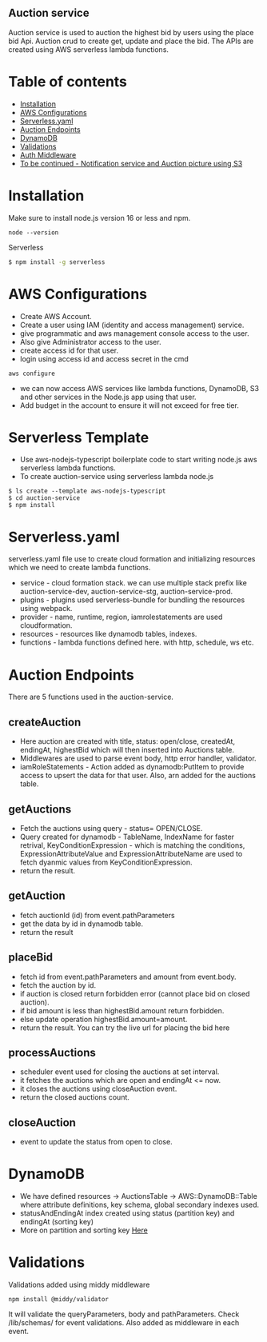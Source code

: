 ## Auction service
Auction service is used to auction the highest bid by users using the place bid Api. Auction crud to create get, update and place the bid. The APIs are created using AWS serverless lambda functions.

Table of contents
=================


   * [Installation](#installation)
   * [AWS Configurations](#awscon)
   * [Serverless.yaml](#serverless)
   * [Auction Endpoints](#endpoints)
   * [DynamoDB](#dynamodb)
   * [Validations](#validations)
   * [Auth Middleware](#middleware)
   * [To be continued - Notification service and Auction picture using S3](#continue)
    

Installation
============

Make sure to install node.js version 16 or less and npm.

```
node --version
```

Serverless 
```bash
$ npm install -g serverless
```


AWS Configurations
===================

- Create AWS Account.
- Create a user using IAM (identity and access management) service.
- give programmatic and aws management console access to the user.
- Also give Administrator access to the user.
- create access id for that user.
- login using access id and access secret in the cmd
```
aws configure
```
- we can now access AWS services like lambda functions, DynamoDB, S3 and other services in the Node.js app using that user.
- Add budget in the account to ensure it will not exceed for free tier.


Serverless Template
====================

- Use aws-nodejs-typescript boilerplate code to start writing node.js aws serverless lambda functions.
- To create auction-service using serverless lambda node.js
```
$ ls create --template aws-nodejs-typescript
$ cd auction-service
$ npm install
```

Serverless.yaml
=============
serverless.yaml file use to create cloud formation and initializing resources which we need to create lambda functions.

- service - cloud formation stack. we can use multiple stack prefix like auction-service-dev, auction-service-stg, auction-service-prod.
- plugins - plugins used serverless-bundle for bundling the resources using webpack.
- provider - name, runtime, region, iamrolestatements are used cloudformation.
- resources - resources like dynamodb tables, indexes.
- functions - lambda functions defined here. with http, schedule, ws etc.


Auction Endpoints
================
There are 5 functions used in the auction-service.

## createAuction
- Here auction are created with title, status: open/close, createdAt, endingAt, highestBid which will then inserted into Auctions table.
- Middlewares are used to parse event body, http error handler, validator.
- iamRoleStatements - Action added as dynamodb:PutItem to provide access to upsert the data for that user. Also, arn added for the auctions table.

## getAuctions
- Fetch the auctions using query - status= OPEN/CLOSE.
- Query created for dynamodb - TableName, IndexName for faster retrival, KeyConditionExpression - which is matching the conditions, ExpressionAttributeValue and ExpressionAttributeName are used to fetch dyanmic values from KeyConditionExpression.
- return the result.

## getAuction
- fetch auctionId (id) from event.pathParameters
- get the data by id in dynamodb table.
- return the result


## placeBid
- fetch id from event.pathParameters and amount from event.body.
- fetch the auction by id.
- if auction is closed return forbidden error (cannot place bid on closed auction).
- if bid amount is less than highestBid.amount return forbidden.
- else update operation highestBid.amount=amount.
- return the result.
You can try the live url for placing the bid here

## processAuctions
- scheduler event used for closing the auctions at set interval.
- it fetches the auctions which are open and endingAt <= now.
- it closes the auctions using closeAuction event.
- return the closed auctions count.

## closeAuction
- event to update the status from open to close.

DynamoDB
===========
- We have defined resources -> AuctionsTable -> AWS::DynamoDB::Table where attribute definitions, key schema, global secondary indexes used.
- statusAndEndingAt index created using status (partition key) and endingAt (sorting key) 
- More on partition and sorting key [Here](https://docs.aws.amazon.com/amazondynamodb/latest/developerguide/HowItWorks.CoreComponents.html)


Validations
============

Validations added using middy middleware
```
npm install @middy/validator
```

It will validate the queryParameters, body and pathParameters. Check /lib/schemas/ for event validations. Also added as middleware in each event.



